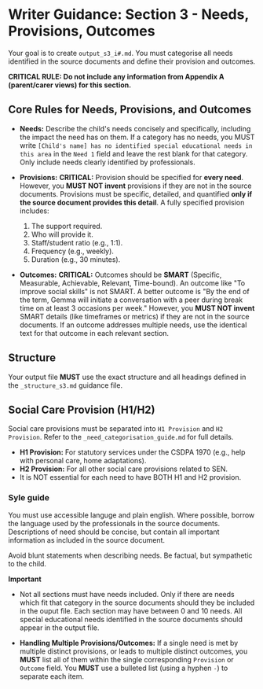 # Writer Guidance: Section 3 - Needs, Provisions, Outcomes

Your goal is to create `output_s3_i#.md`. You must categorise all needs identified in the source documents and define their provision and outcomes.

**CRITICAL RULE: Do not include any information from Appendix A (parent/carer views) for this section.**

## Core Rules for Needs, Provisions, and Outcomes

*   **Needs:** Describe the child's needs concisely and specifically, including the impact the need has on them. If a category has no needs, you MUST write `[Child's name] has no identified special educational needs in this area` in the `Need 1` field and leave the rest blank for that category. Only include needs clearly identified by professionals.

*   **Provisions:** **CRITICAL:** Provision should be specified for **every need**. However, you **MUST NOT invent** provisions if they are not in the source documents. Provisions must be specific, detailed, and quantified **only if the source document provides this detail**. A fully specified provision includes:
    1.  The support required.
    2.  Who will provide it.
    3.  Staff/student ratio (e.g., 1:1).
    4.  Frequency (e.g., weekly).
    5.  Duration (e.g., 30 minutes).

*   **Outcomes:** **CRITICAL:** Outcomes should be **SMART** (Specific, Measurable, Achievable, Relevant, Time-bound). An outcome like "To improve social skills" is not SMART. A better outcome is "By the end of the term, Gemma will initiate a conversation with a peer during break time on at least 3 occasions per week." However, you **MUST NOT invent** SMART details (like timeframes or metrics) if they are not in the source documents. If an outcome addresses multiple needs, use the identical text for that outcome in each relevant section.

## Structure
Your output file **MUST** use the exact structure and all headings defined in the `_structure_s3.md` guidance file.

## Social Care Provision (H1/H2)
Social care provisions must be separated into `H1 Provision` and `H2 Provision`. Refer to the `_need_categorisation_guide.md` for full details.
*   **H1 Provision:** For statutory services under the CSDPA 1970 (e.g., help with personal care, home adaptations).
*   **H2 Provision:** For all other social care provisions related to SEN.
*   It is NOT essential for each need to have BOTH H1 and H2 provision.


### Syle guide
You must use accessible languge and plain english. Where possible, borrow the language used by the professionals in the source documents. Descriptions of need should be concise, but contain all important information as included in the source document.

Avoid blunt statements when describing needs. Be factual, but sympathetic to the child.

**Important** 
- Not all sections must have needs included. Only if there are needs which fit that category in the source documents should they be included in the ouput file. Each section may have between 0 and 10 needs. All special educational needs identified in the source documents should appear in the output file.


*   **Handling Multiple Provisions/Outcomes:** If a single need is met by multiple distinct provisions, or leads to multiple distinct outcomes, you **MUST** list all of them within the single corresponding `Provision` or `Outcome` field. You **MUST** use a bulleted list (using a hyphen `-`) to separate each item.





